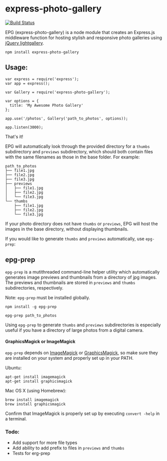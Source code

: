 # express-photo-gallery
[![Build Status](https://travis-ci.org/timmydoza/express-photo-gallery.svg?branch=master)](https://travis-ci.org/timmydoza/express-photo-gallery)

EPG (express-photo-gallery) is a node module that creates an Express.js middleware function for hosting stylish and responsive photo galleries using [jQuery lightgallery](http://sachinchoolur.github.io/lightGallery/).

`npm install express-photo-gallery`

## Usage:

```
var express = require('express');
var app = express();

var Gallery = require('express-photo-gallery');

var options = {
  title: 'My Awesome Photo Gallery'
};

app.use('/photos', Gallery('path_to_photos', options));

app.listen(3000);
```

That's it!

EPG will automatically look through the provided directory for a `thumbs` subdirectory and `previews` subdirectory, which should both contain files with the same filenames as those in the base folder.  For example:

```
path_to_photos
├── file1.jpg
├── file2.jpg
├── file3.jpg
├── previews
│   ├── file1.jpg
│   ├── file2.jpg
│   └── file3.jpg
└── thumbs    
    ├── file1.jpg
    ├── file2.jpg
    └── file3.jpg
```
If your photo directory does not have `thumbs` or `previews`, EPG will host the images in the base directory, without displaying thumbnails.  

If you would like to generate `thumbs` and `previews` automatically, use `epg-prep`:

## epg-prep

`epg-prep` is a mutithreaded command-line helper utility which automatically generates image previews and thumbnails from a directory of jpg images.  The previews and thumbnails are stored in `previews` and `thumbs` subdirectories, respectively.

Note: `epg-prep` must be installed globally.

`npm install -g epg-prep`

`epg-prep path_to_photos`

Using `epg-prep` to generate `thumbs` and `previews` subdirectories is especially useful if you have a directory of large photos from a digital camera.

#### GraphicsMagick or ImageMagick

`epg-prep` depends on [ImageMagick](http://www.imagemagick.org/script/index.php) or [GraphicsMagick](http://www.graphicsmagick.org/), so make sure they are installed on your system and properly set up in your PATH.

Ubuntu:
```
apt-get install imagemagick
apt-get install graphicsmagick
```

Mac OS X (using Homebrew):
```
brew install imagemagick
brew install graphicsmagick
```


Confirm that ImageMagick is properly set up by executing `convert -help` in a terminal.

### Todo:

- Add support for more file types
- Add ability to add prefix to files in `previews` and `thumbs`
- Tests for erg-prep
